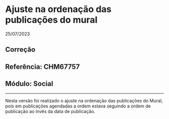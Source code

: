 # Ajuste na ordenação das publicações do mural
25/07/2023
## Correção
## Referência: CHM67757
## Módulo: Social
***

Nesta versão foi realizado o ajuste na ordenação das publicações do Mural, pois em publicações agendadas a ordem estava seguindo a ordem de publicação ao invés da data de publicação.